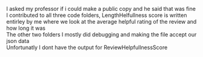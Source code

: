 I asked my professor if i could make a public copy and he said that was fine  
I contributed to all three code folders, LengthHelfullness score is written entirley by me where we look at the average helpful rating of the review and how long it was  
The other two folders I mostly did debugging and making the file accept our json data  
Unfortunatly I dont have the output for ReviewHelpfullnessScore
